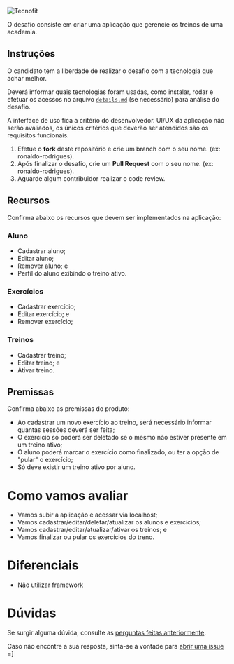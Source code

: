 ![Tecnofit](https://s3-sa-east-1.amazonaws.com/tecnofit-pub/app/01_200px.png)

O desafio consiste em criar uma aplicação que gerencie os treinos de uma academia.

## Instruções
O candidato tem a liberdade de realizar o desafio com a tecnologia que achar melhor.

Deverá informar quais tecnologias foram usadas, como instalar, rodar e efetuar os acessos no arquivo [`details.md`](details.md) (se necessário) para análise do desafio.

A interface de uso fica a critério do desenvolvedor. UI/UX da aplicação não serão avaliados, os únicos critérios que deverão ser atendidos são os requisitos funcionais.

1. Efetue o **fork** deste repositório e crie um branch com o seu nome. (ex: ronaldo-rodrigues).
2. Após finalizar o desafio, crie um **Pull Request** com o seu nome. (ex: ronaldo-rodrigues).
3. Aguarde algum contribuidor realizar o code review.

## Recursos
Confirma abaixo os recursos que devem ser implementados na aplicação:

### Aluno
  * Cadastrar aluno;
  * Editar aluno;
  * Remover aluno; e
  * Perfil do aluno exibindo o treino ativo.
  
### Exercícios  
  * Cadastrar exercício;
  * Editar exercício; e
  * Remover exercício;
  
### Treinos
  * Cadastrar treino;
  * Editar treino; e
  * Ativar treino.
  
## Premissas
Confirma abaixo as premissas do produto:
  
  * Ao cadastrar um novo exercício ao treino, será necessário informar quantas sessões deverá ser feita;
  * O exercício só poderá ser deletado se o mesmo não estiver presente em um treino ativo;
  * O aluno poderá marcar o exercício como finalizado, ou ter a opção de "pular" o exercício;
  * Só deve existir um treino ativo por aluno.
  
  
# Como vamos avaliar
  * Vamos subir a aplicação e acessar via localhost;
  * Vamos cadastrar/editar/deletar/atualizar os alunos e exercícios;
  * Vamos cadastrar/editar/atualizar/ativar os treinos; e
  * Vamos finalizar ou pular os exercícios do treno.
  
# Diferenciais
- Não utilizar framework
  
# Dúvidas

Se surgir alguma dúvida, consulte as [perguntas feitas anteriormente](https://github.com/Tecnofit/Desafio-Tecnofit/issues).

Caso não encontre a sua resposta, sinta-se à vontade para [abrir uma issue](https://github.com/Tecnofit/Desafio-Tecnofit/issues/new) =]  
  
